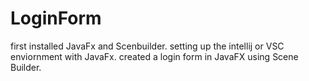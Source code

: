 # LoginForm
first installed JavaFx and Scenbuilder.
setting up the intellij or VSC enviornment with JavaFx.
created a login form in JavaFX using Scene Builder. 
